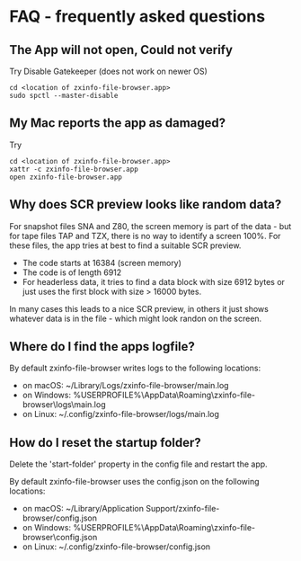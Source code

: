 # FAQ - frequently asked questions

## The App will not open, Could not verify
Try Disable Gatekeeper (does not work on newer OS)
```
cd <location of zxinfo-file-browser.app>
sudo spctl --master-disable
```

## My Mac reports the app as damaged?
Try 

```
cd <location of zxinfo-file-browser.app>
xattr -c zxinfo-file-browser.app
open zxinfo-file-browser.app
```

## Why does SCR preview looks like random data?

For snapshot files SNA and Z80, the screen memory is part of the data - but for tape files TAP and TZX, there is no way to identify a screen 100%. For these files, the app tries at best to find a suitable SCR preview.
- The code starts at 16384 (screen memory)
- The code is of length 6912
- For headerless data, it tries to find a data block with size 6912 bytes or just uses the first block with size > 16000 bytes.

In many cases this leads to a nice SCR preview, in others it just shows whatever data is in the file - which might look randon on the screen.

## Where do I find the apps logfile?

By default zxinfo-file-browser writes logs to the following locations:

* on macOS: ~/Library/Logs/zxinfo-file-browser/main.log
* on Windows: %USERPROFILE%\AppData\Roaming\zxinfo-file-browser\logs\main.log
* on Linux: ~/.config/zxinfo-file-browser/logs/main.log

## How do I reset the startup folder?

Delete the 'start-folder' property in the config file and restart the app.

By default zxinfo-file-browser uses the config.json on the following locations:

* on macOS: ~/Library/Application Support/zxinfo-file-browser/config.json
* on Windows: %USERPROFILE%\AppData\Roaming\zxinfo-file-browser\config.json
* on Linux: ~/.config/zxinfo-file-browser/config.json
